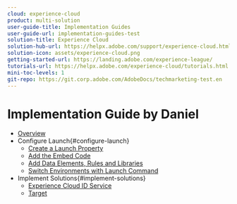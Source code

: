 ```yaml
---
cloud: experience-cloud
product: multi-solution
user-guide-title: Implementation Guides
user-guide-url: implementation-guides-test
solution-title: Experience Cloud
solution-hub-url: https://helpx.adobe.com/support/experience-cloud.html
solution-icon: assets/experience-cloud.png
getting-started-url: https://landing.adobe.com/experience-league/
tutorials-url: https://helpx.adobe.com/experience-cloud/tutorials.html
mini-toc-levels: 1
git-repo: https://git.corp.adobe.com/AdobeDocs/techmarketing-test.en
---
```


# Implementation Guide by Daniel

+ [Overview](web-side/implementation/pages/index.md)
+ Configure Launch{#configure-launch}
  + [Create a Launch Property](web-side/implementation/pages/launch.md)
  + [Add the Embed Code](web-side/implementation/pages/launch-add-embed.md)
  + [Add Data Elements, Rules and Libraries](web-side/implementation/pages/launch-data-elements-rules.md)
  + [Switch Environments with Launch Command](web-side/implementation/pages/launch-switch-environments.md)
+ Implement Solutions{#implement-solutions}
  + [Experience Cloud ID Service](web-side/implementation/pages/id-service.md)
  + [Target](web-side/implementation/pages/target.md)
